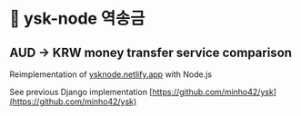 # 💸 ysk-node 역송금

## AUD → KRW money transfer service comparison

Reimplementation of [ysknode.netlify.app](ysknode.netlify.app) with Node.js

See previous Django implementation [https://github.com/minho42/ysk](https://github.com/minho42/ysk)
